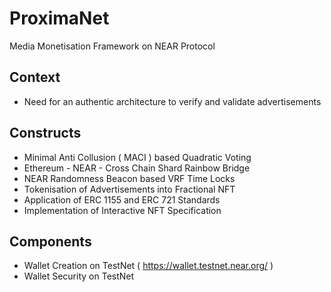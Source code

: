 # ProximaNet
Media Monetisation Framework on NEAR Protocol

## Context
- Need for an authentic architecture to verify and validate advertisements

## Constructs
- Minimal Anti Collusion ( MACI ) based Quadratic Voting
- Ethereum - NEAR - Cross Chain Shard Rainbow Bridge
- NEAR Randomness Beacon based VRF Time Locks
- Tokenisation of Advertisements into Fractional NFT
- Application of ERC 1155 and ERC 721 Standards
- Implementation of Interactive NFT Specification

## Components
- Wallet Creation on TestNet ( https://wallet.testnet.near.org/ )
- Wallet Security on TestNet
